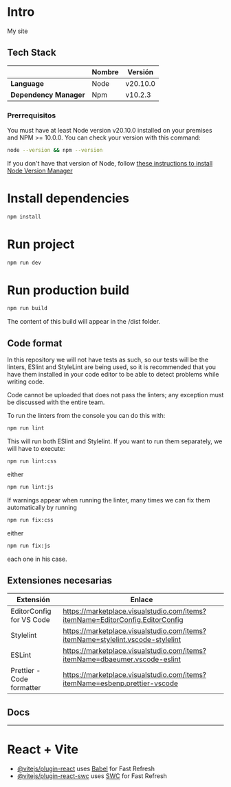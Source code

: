 # Intro

My site

## Tech Stack

|                            | Nombre    | Versión  |
| ---                        | ---       | ---      |
| **Language**               | Node      | v20.10.0 |
| **Dependency Manager**     | Npm       | v10.2.3  |

### Prerrequisitos

You must have at least Node version v20.10.0 installed on your premises and NPM >= 10.0.0. You can check your version with this command:

```bash
node --version && npm --version
```

If you don't have that version of Node, follow [these instructions to install Node Version Manager](https://medium.com/devops-techable/how-to-install-nvm-node-version-manager-on-macos-with-homebrew-1bc10626181)

# Install dependencies

```bash
npm install
```

# Run project

```bash
npm run dev
```

# Run production build

```bash
npm run build
```

The content of this build will appear in the /dist folder.

## Code format
In this repository we will not have tests as such, so our tests will be the linters, ESlint and StyleLint are being used, so it is recommended that you have them installed in your code editor to be able to detect problems while writing code.

Code cannot be uploaded that does not pass the linters; any exception must be discussed with the entire team.

To run the linters from the console you can do this with:

```bash
npm run lint
```

This will run both ESlint and Stylelint. If you want to run them separately, we will have to execute:
```bash
npm run lint:css
```
either
```bash
npm run lint:js
```

If warnings appear when running the linter, many times we can fix them automatically by running
```bash
npm run fix:css
```
either
```bash
npm run fix:js
```
each one in his case.

## Extensiones necesarias
| Extensión                 | Enlace                                                                         |
| ---                       | ---                                                                            |
| EditorConfig for VS Code  | https://marketplace.visualstudio.com/items?itemName=EditorConfig.EditorConfig  |
| Stylelint                 | https://marketplace.visualstudio.com/items?itemName=stylelint.vscode-stylelint |
| ESLint                    | https://marketplace.visualstudio.com/items?itemName=dbaeumer.vscode-eslint     |
| Prettier - Code formatter | https://marketplace.visualstudio.com/items?itemName=esbenp.prettier-vscode     |


## Docs

---

# React + Vite

- [@vitejs/plugin-react](https://github.com/vitejs/vite-plugin-react/blob/main/packages/plugin-react/README.md) uses [Babel](https://babeljs.io/) for Fast Refresh
- [@vitejs/plugin-react-swc](https://github.com/vitejs/vite-plugin-react-swc) uses [SWC](https://swc.rs/) for Fast Refresh
